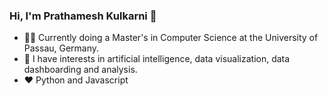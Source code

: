 ### Hi, I'm Prathamesh Kulkarni 👋

- ✍🏻 Currently doing a Master's in Computer Science at the University of Passau, Germany.
- 👀 I have interests in artificial intelligence, data visualization, data dashboarding and analysis.
- ♥️ Python and Javascript


<!--
**data-picasso44/data-picasso44** is a ✨ _special_ ✨ repository because its `README.md` (this file) appears on your GitHub profile.

Here are some ideas to get you started:

- 🔭 I’m currently working on ...
- 🌱 I’m currently learning ...
- 👯 I’m looking to collaborate on ...
- 🤔 I’m looking for help with ...
- 💬 Ask me about ...
- 📫 How to reach me: ...
- 😄 Pronouns: ...
- ⚡ Fun fact: ...
-->
